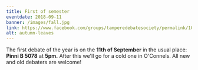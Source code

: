 ```yaml
---
title: First of semester
eventdate: 2018-09-11
banner: /images/fall.jpg
link: https://www.facebook.com/groups/tamperedebatesociety/permalink/10155992329859071/
alt: autumn-leaves
---
```

The first debate of the year is on the **11th of September** in the usual place: **Pinni B 5078** at **5pm.** After this we'll go for a cold one in O'Connels. All new and old debaters are welcome!
